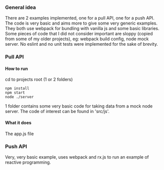 ### General idea
There are 2 examples implemented, one for a pull API, one for a push API.
The code is very basic and aims more to give some very generic examples.
They both use webpack for bundling with vanilla js and some basic libraries.
Some pieces of code that I did not consider important are sloppy (copied from some of my older projects), eg: webpack build config, node mock server.
No eslint and no unit tests were implemented for the sake of brevity.

### Pull API

#### How to run
cd to projects root (1 or 2 folders)
```
npm install
npm start
node ./server
```

1 folder contains some very basic code for taking data from a mock node server.
The code of interest can be found in 'src/js'.

#### What it does
The app.js file

### Push API
Very, very basic example, uses webpack and rx.js to run an example of reactive programming.